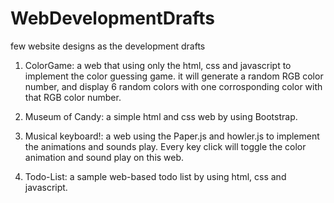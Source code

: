 # WebDevelopmentDrafts

few website designs as the development drafts

1. ColorGame:
a web that using only the html, css and javascript to implement the color guessing game. it will generate a random RGB color number, and display 6 random colors with one corrosponding color with that RGB color number.

2. Museum of Candy:
a simple html and css web by using Bootstrap.

3. Musical keyboard!:
a web using the Paper.js and howler.js to implement the animations and sounds play. Every key click will toggle the color animation and sound play on this web.

4. Todo-List:
a sample web-based todo list by using html, css and javascript.
